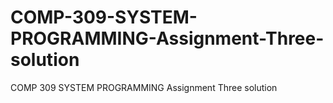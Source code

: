 # COMP-309-SYSTEM-PROGRAMMING-Assignment-Three-solution
COMP 309 SYSTEM PROGRAMMING Assignment Three solution
